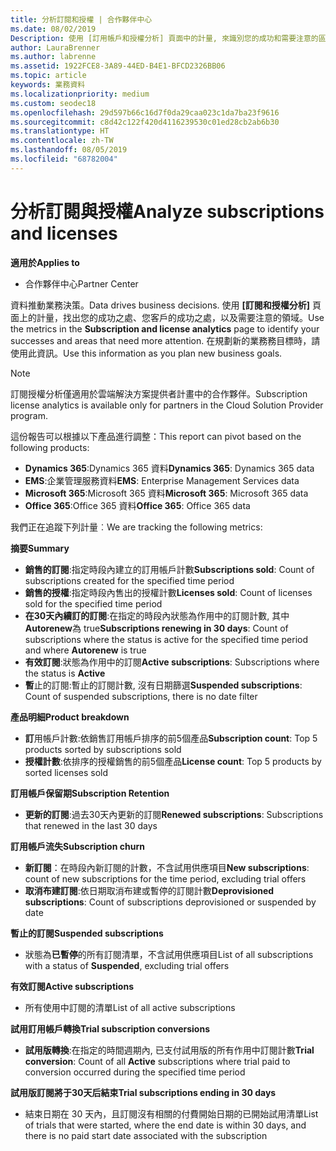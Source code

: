 ```yaml
---
title: 分析訂閱和授權 | 合作夥伴中心
ms.date: 08/02/2019
Description: 使用 [訂用帳戶和授權分析] 頁面中的計量, 來識別您的成功和需要注意的區域。
author: LauraBrenner
ms.author: labrenne
ms.assetid: 1922FCE8-3A89-44ED-B4E1-BFCD2326BB06
ms.topic: article
keywords: 業務資料
ms.localizationpriority: medium
ms.custom: seodec18
ms.openlocfilehash: 29d597b66c16d7f0da29caa023c1da7ba23f9616
ms.sourcegitcommit: c8d42c122f420d4116239530c01ed28cb2ab6b30
ms.translationtype: HT
ms.contentlocale: zh-TW
ms.lasthandoff: 08/05/2019
ms.locfileid: "68782004"
---
```

# <a name="analyze-subscriptions-and-licenses"></a><span data-ttu-id="51207-104">分析訂閱與授權</span><span class="sxs-lookup"><span data-stu-id="51207-104">Analyze subscriptions and licenses</span></span> 

<span data-ttu-id="51207-105">**適用於**</span><span class="sxs-lookup"><span data-stu-id="51207-105">**Applies to**</span></span>

- <span data-ttu-id="51207-106">合作夥伴中心</span><span class="sxs-lookup"><span data-stu-id="51207-106">Partner Center</span></span>

<span data-ttu-id="51207-107">資料推動業務決策。</span><span class="sxs-lookup"><span data-stu-id="51207-107">Data drives business decisions.</span></span> <span data-ttu-id="51207-108">使用 **\[訂閱和授權分析\]** 頁面上的計量，找出您的成功之處、您客戶的成功之處，以及需要注意的領域。</span><span class="sxs-lookup"><span data-stu-id="51207-108">Use the metrics in the **Subscription and license analytics** page to identify your successes and areas that need more attention.</span></span> <span data-ttu-id="51207-109">在規劃新的業務務目標時，請使用此資訊。</span><span class="sxs-lookup"><span data-stu-id="51207-109">Use this information as you plan new business goals.</span></span>

> [!NOTE]
> <span data-ttu-id="51207-110">訂閱授權分析僅適用於雲端解決方案提供者計畫中的合作夥伴。</span><span class="sxs-lookup"><span data-stu-id="51207-110">Subscription license analytics is available only for partners in the Cloud Solution Provider program.</span></span>


<span data-ttu-id="51207-111">這份報告可以根據以下產品進行調整：</span><span class="sxs-lookup"><span data-stu-id="51207-111">This report can pivot based on the following products:</span></span>

 - <span data-ttu-id="51207-112">**Dynamics 365**:Dynamics 365 資料</span><span class="sxs-lookup"><span data-stu-id="51207-112">**Dynamics 365**: Dynamics 365 data</span></span>  
 - <span data-ttu-id="51207-113">**EMS**:企業管理服務資料</span><span class="sxs-lookup"><span data-stu-id="51207-113">**EMS**: Enterprise Management Services data</span></span>  
 - <span data-ttu-id="51207-114">**Microsoft 365**:Microsoft 365 資料</span><span class="sxs-lookup"><span data-stu-id="51207-114">**Microsoft 365**: Microsoft 365 data</span></span>  
 - <span data-ttu-id="51207-115">**Office 365**:Office 365 資料</span><span class="sxs-lookup"><span data-stu-id="51207-115">**Office 365**: Office 365 data</span></span>  


<span data-ttu-id="51207-116">我們正在追蹤下列計量︰</span><span class="sxs-lookup"><span data-stu-id="51207-116">We are tracking the following metrics:</span></span>

<span data-ttu-id="51207-117">**摘要**</span><span class="sxs-lookup"><span data-stu-id="51207-117">**Summary**</span></span>  
 - <span data-ttu-id="51207-118">**銷售的訂閱**:指定時段內建立的訂用帳戶計數</span><span class="sxs-lookup"><span data-stu-id="51207-118">**Subscriptions sold**: Count of subscriptions created for the specified time period</span></span>  
 - <span data-ttu-id="51207-119">**銷售的授權**:指定時段內售出的授權計數</span><span class="sxs-lookup"><span data-stu-id="51207-119">**Licenses sold**: Count of licenses sold for the specified time period</span></span>   
 - <span data-ttu-id="51207-120">**在30天內續訂的訂閱**:在指定的時段內狀態為作用中的訂閱計數, 其中**Autorenew**為 true</span><span class="sxs-lookup"><span data-stu-id="51207-120">**Subscriptions renewing in 30 days**: Count of subscriptions where the status is active for the specified time period and where **Autorenew** is true</span></span>
 - <span data-ttu-id="51207-121">**有效訂閱**:狀態為作用中的訂閱</span><span class="sxs-lookup"><span data-stu-id="51207-121">**Active subscriptions**: Subscriptions where the status is **Active**</span></span>  
 - <span data-ttu-id="51207-122">**暫**止的訂閱:暫止的訂閱計數, 沒有日期篩選</span><span class="sxs-lookup"><span data-stu-id="51207-122">**Suspended subscriptions**: Count of suspended subscriptions, there is no date filter</span></span>  

<span data-ttu-id="51207-123">**產品明細**</span><span class="sxs-lookup"><span data-stu-id="51207-123">**Product breakdown**</span></span>  
 - <span data-ttu-id="51207-124">**訂**用帳戶計數:依銷售訂用帳戶排序的前5個產品</span><span class="sxs-lookup"><span data-stu-id="51207-124">**Subscription count**: Top 5 products sorted by subscriptions sold</span></span>  
 - <span data-ttu-id="51207-125">**授權計數**:依排序的授權銷售的前5個產品</span><span class="sxs-lookup"><span data-stu-id="51207-125">**License count**: Top 5 products by sorted licenses sold</span></span>

<span data-ttu-id="51207-126">**訂用帳戶保留期**</span><span class="sxs-lookup"><span data-stu-id="51207-126">**Subscription Retention**</span></span>
 - <span data-ttu-id="51207-127">**更新的訂閱**:過去30天內更新的訂閱</span><span class="sxs-lookup"><span data-stu-id="51207-127">**Renewed subscriptions**: Subscriptions that renewed in the last 30 days</span></span>  

<span data-ttu-id="51207-128">**訂用帳戶流失**</span><span class="sxs-lookup"><span data-stu-id="51207-128">**Subscription churn**</span></span>  
 - <span data-ttu-id="51207-129">**新訂閱**：在時段內新訂閱的計數，不含試用供應項目</span><span class="sxs-lookup"><span data-stu-id="51207-129">**New subscriptions**: count of new subscriptions for the time period, excluding trial offers</span></span>  
 - <span data-ttu-id="51207-130">**取消布建訂閱**:依日期取消布建或暫停的訂閱計數</span><span class="sxs-lookup"><span data-stu-id="51207-130">**Deprovisioned subscriptions**: Count of subscriptions deprovisioned or suspended by date</span></span>  

<span data-ttu-id="51207-131">**暫止的訂閱**</span><span class="sxs-lookup"><span data-stu-id="51207-131">**Suspended subscriptions**</span></span>  
 - <span data-ttu-id="51207-132">狀態為**已暫停**的所有訂閱清單，不含試用供應項目</span><span class="sxs-lookup"><span data-stu-id="51207-132">List of all subscriptions with a status of **Suspended**, excluding trial offers</span></span>  
  
<span data-ttu-id="51207-133">**有效訂閱**</span><span class="sxs-lookup"><span data-stu-id="51207-133">**Active subscriptions**</span></span>
 - <span data-ttu-id="51207-134">所有使用中訂閱的清單</span><span class="sxs-lookup"><span data-stu-id="51207-134">List of all active subscriptions</span></span>  

<span data-ttu-id="51207-135">**試用訂用帳戶轉換**</span><span class="sxs-lookup"><span data-stu-id="51207-135">**Trial subscription conversions**</span></span>  
 - <span data-ttu-id="51207-136">**試用版轉換**:在指定的時間週期內, 已支付試用版的所有作用中訂閱計數</span><span class="sxs-lookup"><span data-stu-id="51207-136">**Trial conversion**: Count of all **Active** subscriptions where trial paid to conversion occurred during the specified time period</span></span>  

<span data-ttu-id="51207-137">**試用版訂閱將于30天后結束**</span><span class="sxs-lookup"><span data-stu-id="51207-137">**Trial subscriptions ending in 30 days**</span></span>  
 - <span data-ttu-id="51207-138">結束日期在 30 天內，且訂閱沒有相關的付費開始日期的已開始試用清單</span><span class="sxs-lookup"><span data-stu-id="51207-138">List of trials that were started, where the end date is within 30 days, and there is no paid start date associated with the subscription</span></span>  

  